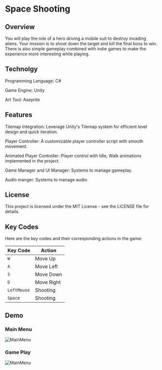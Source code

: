 # Space Shooting
## Overview
You will play the role of a hero driving a mobile suit to destroy invading aliens. Your mission is to shoot down the target and kill the final boss to win. There is also simple gameplay combined with indie games to make the experience more interesting while playing.

## Technolgy
Programming Language: C#

Game Engine: Unity

Art Tool: Aseprite

## Features
Tilemap Integration: Leverage Unity's Tilemap system for efficient level design and quick iteration.

Player Controller: A customizable player controller script with smooth movement.

Animated Player Controller: Player control with Idle, Walk animations implemented in the project.

Game Manager and UI Manager: Systems to manage gameplay.

Audio manger: Systems to manage audio

## License
This project is licensed under the MIT License - see the LICENSE file for details.

## Key Codes
Here are the key codes and their corresponding actions in the game:

| Key Code   | Action           |
|------------|------------------|
| `W`        | Move Up          |
| `A`        | Move Left        |
| `S`        | Move Down        |
| `D`        | Move Right       |
| `LeftMouse`| Shooting         |
| `Space`    | Shooting         |

## Demo
### Main Menu
![MainMenu](https://github.com/Junnie2412/SpaceShooting/assets/101618720/56f53a92-0de2-46ae-8a6c-a7d9ba5d9909)
### Game Play
![MainMenu](https://github.com/Junnie2412/SpaceShooting/assets/101618720/4143f260-fcb5-4baf-ac88-17f74349455e)
